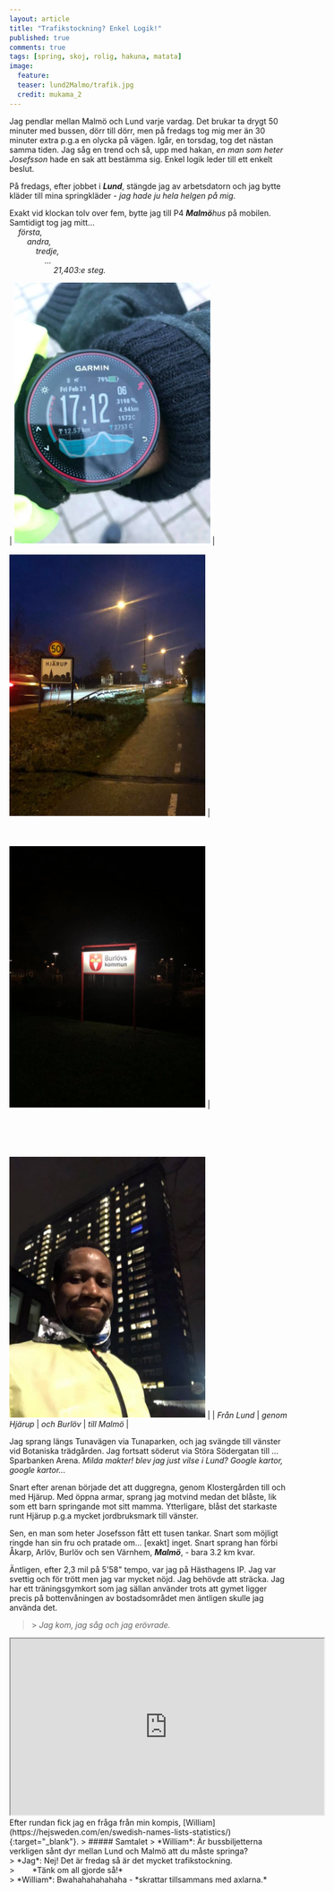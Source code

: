 ```yaml
---
layout: article
title: "Trafikstockning? Enkel Logik!"
published: true
comments: true
tags: [spring, skoj, rolig, hakuna, matata]
image:
  feature:
  teaser: lund2Malmo/trafik.jpg
  credit: mukama_2
---
```


Jag pendlar mellan Malmö och Lund varje vardag. Det brukar ta drygt 50 minuter med bussen, dörr till dörr, men på fredags tog mig mer än 30 minuter extra p.g.a en olycka på vägen.  Igår, en torsdag, tog det nästan samma tiden. Jag såg en trend och så, upp med hakan, *en man som heter Josefsson* hade en sak att bestämma sig. Enkel logik leder till ett enkelt beslut.

På fredags, efter jobbet i <i>**Lund**</i>, stängde jag av arbetsdatorn och jag bytte kläder till mina springkläder - *jag hade ju hela helgen på mig*.

Exakt vid klockan tolv over fem, bytte jag till P4 <i>**Malmö**hus</i> på mobilen. Samtidigt tog jag mitt...<br>
&nbsp;&nbsp;&nbsp;&nbsp;*första,*<br>
&nbsp;&nbsp;&nbsp;&nbsp;&nbsp;&nbsp;&nbsp;&nbsp;*andra,*<br>
&nbsp;&nbsp;&nbsp;&nbsp;&nbsp;&nbsp;&nbsp;&nbsp;&nbsp;&nbsp;&nbsp;&nbsp;*tredje,*<br>
&nbsp;&nbsp;&nbsp;&nbsp;&nbsp;&nbsp;&nbsp;&nbsp;&nbsp;&nbsp;&nbsp;&nbsp;&nbsp;&nbsp;&nbsp;&nbsp;*...*<br>
&nbsp;&nbsp;&nbsp;&nbsp;&nbsp;&nbsp;&nbsp;&nbsp;&nbsp;&nbsp;&nbsp;&nbsp;&nbsp;&nbsp;&nbsp;&nbsp;&nbsp;&nbsp;&nbsp;&nbsp;*21,403:e steg.*

| <img src="../images/lund2Malmo/start.jpg" alt="start" style="width:350px" /> | <br><br><img src="../images/lund2Malmo/hjarup.jpg" alt="hjarup" style="width:350px" /> |<br><br><br><br><img src="../images/lund2Malmo/burlov.jpg" alt="burlov" style="width:350px" /> | <br><br><br><br><br><br><img src="../images/lund2Malmo/kronpr.jpg" alt="kronprinsen" style="width:350px" /> |
| *Från Lund* | *genom Hjärup* | *och Burlöv* | *till Malmö* |

Jag sprang längs Tunavägen via Tunaparken, och jag svängde till vänster vid Botaniska trädgården. Jag fortsatt söderut via Störa Södergatan till ... Sparbanken Arena. *Milda makter! blev jag just vilse i Lund? Google kartor, google kartor...*

Snart efter arenan började det att duggregna, genom Klostergården till och med Hjärup. Med öppna armar, sprang jag motvind medan det blåste, lik som ett barn springande mot sitt mamma. Ytterligare, blåst det starkaste runt Hjärup p.g.a mycket jordbruksmark till vänster.

Sen, en man som heter Josefsson fått ett tusen tankar. Snart som möjligt ringde han sin fru och pratade om... [exakt] inget. Snart sprang han förbi Åkarp, Arlöv, Burlöv och sen Värnhem, <i>**Malmö**</i>, - bara 3.2 km kvar.

Äntligen, efter 2,3 mil på 5'58" tempo, var jag på Hästhagens IP. Jag var svettig och för trött men jag var mycket nöjd. Jag behövde att sträcka. Jag har ett träningsgymkort som jag sällan använder trots att gymet ligger precis på bottenvåningen av bostadsområdet men äntligen skulle jag använda det.

>\> *Jag kom, jag såg och jag erövrade.*

<iframe width="560" height="315" src="https://www.youtube.com/embed/B82kL6eXyh4" frameborder="1" allow="accelerometer; autoplay; encrypted-media; gyroscope; picture-in-picture" allowfullscreen></iframe>
<br>
Efter rundan fick jag en fråga från min kompis, [William](https://hejsweden.com/en/swedish-names-lists-statistics/){:target="_blank"}.
> ##### Samtalet
> *William*: Är bussbiljetterna verkligen sånt dyr mellan Lund och Malmö att du måste springa? <br>
> *Jag*: Nej! Det är fredag så är det mycket trafikstockning.<br>
> &nbsp;&nbsp;&nbsp;&nbsp;&nbsp;&nbsp;&nbsp;*Tänk om all gjorde så!*<br>
> *William*: Bwahahahahahaha - *skrattar tillsammans med axlarna.*
